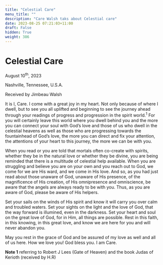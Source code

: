 ```yaml
---
title: "Celestial Care"
menu_title: ""
description: "Care Walsh taks about Celestial care"
date: 2023-08-25 07:21:03+11:00
draft: False
hidden: True
weight: 386
---
```

# Celestial Care

August 10<sup>th</sup>, 2023

Nashville, Tennessee, U.S.A.

Received by Jimbeau Walsh  

It is I, Care. I come with a great joy in my heart. Not only because of where I dwell, but to see you all uplifted and beginning to see the journey ahead through your readings of progress and progression in the spirit world.<sup>1</sup>  For you will certainly leave this world where you dwell behind you and the more you can connect your soul with God’s love and those of us who dwell in the celestial heavens as well as those who are progressing towards the fountainhead of God’s love, the more you can direct and fix your attention, the attentions of your heart to this journey, the more we can be with you. 
   
When you read or you are told that mortals often co-create with spirits, whether they be in the natural love or whether they be divine, you are being reminded that there is a multitude of celestial help available. When you are struggling and believe you are on your own and you reach out to God, we come for we are His ward, and we come in His love.  And so, as you had just read about those unaware of God, unaware of His presence, of the magnificence of His creation, of His omnipresence and omniscience, be aware that the angels are always ready to be with you.  Thus, as you are aware of God, please be aware of His helpers. 
    
Set your sails on the winds of His spirit and know it will carry you over calm and troubled waters. Set your sights on the light and the love of God, that the way forward is illumined, even in the darkness. Set your heart and soul on the great love of God, for in  Him, all things are possible. Rest in this faith, in this knowing, in this great love, and know we are here for you and will never abandon you. 
    
May you rest in the grace of God and be assured of my love as well and all of us here. How we love you! God bless you. I am Care. 



**Note 1** referring to Robert J Lees (Gate of Heaven) and the book Judas of Kerioth (received by H.R)